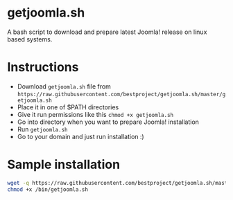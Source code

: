 # getjoomla.sh
A bash script to download and prepare latest Joomla! release on linux based systems.

# Instructions
- Download `getjoomla.sh` file from `https://raw.githubusercontent.com/bestproject/getjoomla.sh/master/getjoomla.sh`
- Place it in one of $PATH directories
- Give it run permissions like this `chmod +x getjoomla.sh`
- Go into directory when you want to prepare Joomla! installation
- Run `getjoomla.sh`
- Go to your domain and just run installation :)
 
# Sample installation
```bash
wget -q https://raw.githubusercontent.com/bestproject/getjoomla.sh/master/getjoomla.sh -O /bin/getjoomla.sh
chmod +x /bin/getjoomla.sh
```
